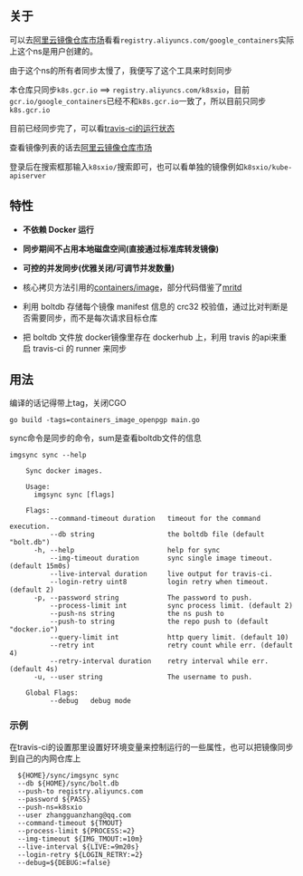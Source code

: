 ## 关于

可以去[阿里云镜像仓库市场](https://cr.console.aliyun.com/images/cn-hangzhou/google_containers/kube-apiserver/detail)看看`registry.aliyuncs.com/google_containers`实际上这个ns是用户创建的。

由于这个ns的所有者同步太慢了，我便写了这个工具来时刻同步

本仓库只同步`k8s.gcr.io` ==> `registry.aliyuncs.com/k8sxio`，目前`gcr.io/google_containers`已经不和`k8s.gcr.io`一致了，所以目前只同步`k8s.gcr.io`


目前已经同步完了，可以看[travis-ci的运行状态](https://travis-ci.org/github/zhangguanzhang/google_containers)


查看镜像列表的话去[阿里云镜像仓库市场](https://cr.console.aliyun.com/cn-hangzhou/instances/images) 

登录后在搜索框那输入`k8sxio/`搜索即可，也可以看单独的镜像例如`k8sxio/kube-apiserver`

## 特性

- **不依赖 Docker 运行**
- **同步期间不占用本地磁盘空间(直接通过标准库转发镜像)**
- **可控的并发同步(优雅关闭/可调节并发数量)**


- 核心拷贝方法引用的[containers/image](https://github.com/containers/image)，部分代码借鉴了[mritd](https://github.com/mritd/imgsync)

- 利用 boltdb 存储每个镜像 manifest 信息的 crc32 校验值，通过比对判断是否需要同步，而不是每次请求目标仓库
- 把 boltdb 文件放 docker镜像里存在 dockerhub 上，利用 travis 的api来重启 travis-ci 的 runner 来同步


## 用法

编译的话记得带上tag，关闭CGO
```shell
go build -tags=containers_image_openpgp main.go
```

sync命令是同步的命令，sum是查看boltdb文件的信息
```cassandraql
imgsync sync --help
            
    Sync docker images.
    
    Usage:
      imgsync sync [flags]
    
    Flags:
          --command-timeout duration   timeout for the command execution.
          --db string                  the boltdb file (default "bolt.db")
      -h, --help                       help for sync
          --img-timeout duration       sync single image timeout. (default 15m0s)
          --live-interval duration     live output for travis-ci.
          --login-retry uint8          login retry when timeout. (default 2)
      -p, --password string            The password to push.
          --process-limit int          sync process limit. (default 2)
          --push-ns string             the ns push to
          --push-to string             the repo push to (default "docker.io")
          --query-limit int            http query limit. (default 10)
          --retry int                  retry count while err. (default 4)
          --retry-interval duration    retry interval while err. (default 4s)
      -u, --user string                The username to push.
    
    Global Flags:
          --debug   debug mode

```

### 示例

在travis-ci的设置那里设置好环境变量来控制运行的一些属性，也可以把镜像同步到自己的内网仓库上
```cassandraql
  ${HOME}/sync/imgsync sync 
  --db ${HOME}/sync/bolt.db 
  --push-to registry.aliyuncs.com 
  --password ${PASS} 
  --push-ns=k8sxio 
  --user zhangguanzhang@qq.com 
  --command-timeout ${TMOUT} 
  --process-limit ${PROCESS:=2}
  --img-timeout ${IMG_TMOUT:=10m} 
  --live-interval ${LIVE:=9m20s}
  --login-retry ${LOGIN_RETRY:=2}
  --debug=${DEBUG:=false} 
```